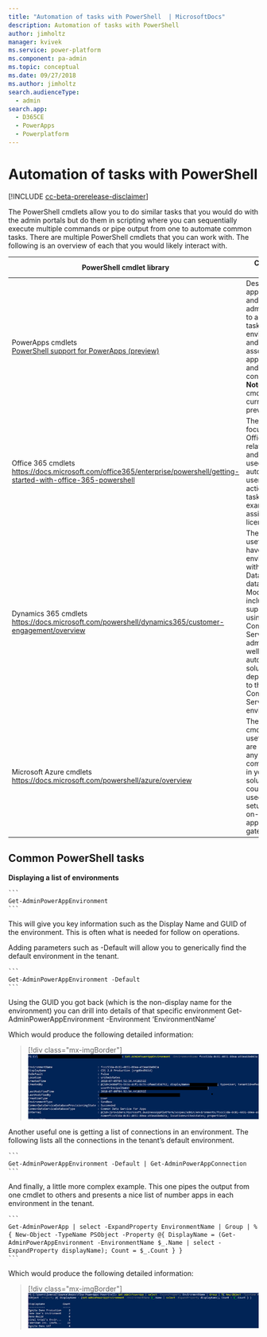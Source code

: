 ```yaml
---
title: "Automation of tasks with PowerShell  | MicrosoftDocs"
description: Automation of tasks with PowerShell
author: jimholtz
manager: kvivek
ms.service: power-platform
ms.component: pa-admin
ms.topic: conceptual
ms.date: 09/27/2018
ms.author: jimholtz
search.audienceType: 
  - admin
search.app: 
  - D365CE
  - PowerApps
  - Powerplatform
---
```

# Automation of tasks with PowerShell

[!INCLUDE [cc-beta-prerelease-disclaimer](../includes/cc-beta-prerelease-disclaimer.md)]

The PowerShell cmdlets allow you to do similar tasks that you would do with the admin portals but do them in scripting where you can sequentially execute multiple commands or pipe output from one to automate common tasks. There are multiple PowerShell cmdlets that you can work with. The following is an overview of each that you would likely interact with.


|PowerShell cmdlet library  |Common Tasks  |
|---------|---------|
|PowerApps cmdlets <br/>[PowerShell support for PowerApps (preview)](powerapps-powershell.md)  |Designed for app makers and administrators to automate tasks with environments and associated apps, flows and connectors. <br/> **Note**: These cmdlets are currently in preview.        |
|Office 365 cmdlets<br/> https://docs.microsoft.com/office365/enterprise/powershell/getting-started-with-office-365-powershell    |These are focused on Office 365 related tasks and can be used to automate user-related actions and tasks, for example, assignment of licenses.         |
|Dynamics 365 cmdlets<br/> https://docs.microsoft.com/powershell/dynamics365/customer-engagement/overview     |These are useful if you have any environments with Common Data Service databases. Modules include support for using the Common Data Service online admin API, as well as to automate solution deployment to the Common Data Service environments.         |
|Microsoft Azure cmdlets <br/> https://docs.microsoft.com/powershell/azure/overview     | The Azure cmdlets are useful if you are including any Azure components in your overall solution. This could also be used to script setup of the on-premise application gateway.        |

## Common PowerShell tasks

**Displaying a list of environments**

    ```
    Get-AdminPowerAppEnvironment
    ```

This will give you key information such as the Display Name and GUID of the environment. This is often what is needed for follow on operations.

Adding parameters such as -Default will allow you to generically find the default environment in the tenant.

    ```
    Get-AdminPowerAppEnvironment -Default
    ```

Using the GUID you got back (which is the non-display name for the environment) you can drill into details of that specific environment
Get-AdminPowerAppEnvironment -Environment ‘EnvironmentName’

Which would produce the following detailed information:

> [!div class="mx-imgBorder"] 
> ![](media/powershell-get-environment-details.png "User PowerShell to get environment details")


Another useful one is getting a list of connections in an environment. The following lists all the connections in the tenant’s default environment.

    ```
    Get-AdminPowerAppEnvironment -Default | Get-AdminPowerAppConnection
    ```

And finally, a little more complex example. This one pipes the output from one cmdlet to others and presents a nice list of number apps in each environment in the tenant.

    ```
    Get-AdminPowerApp | select -ExpandProperty EnvironmentName | Group | %{ New-Object -TypeName PSObject -Property @{ DisplayName = (Get-AdminPowerAppEnvironment -EnvironmentName $_.Name | select -ExpandProperty displayName); Count = $_.Count } }
    ```

Which would produce the following detailed information:

> [!div class="mx-imgBorder"] 
> ![](media/powershell-get-environment-details-number-apps.png "User PowerShell to get environment details")






